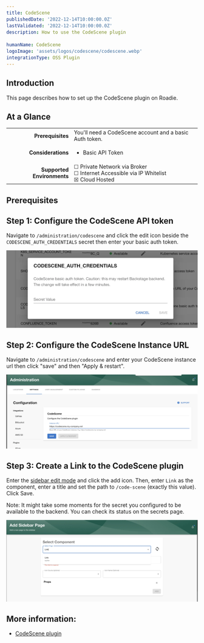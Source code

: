 ```yaml
---
title: CodeScene
publishedDate: '2022-12-14T10:00:00.0Z'
lastValidated: '2022-12-14T10:00:00.0Z'
description: How to use the CodeScene plugin

humanName: CodeScene
logoImage: 'assets/logos/codescene/codescene.webp'
integrationType: OSS Plugin
---
```


## Introduction

This page describes how to set up the CodeScene plugin on Roadie.

## At a Glance
| | |
|---: | --- |
| **Prerequisites** | You'll need a CodeScene account and a basic Auth token. |
| **Considerations** | <ul><li>Basic API Token</li></ul> |
| **Supported Environments** | ☐ Private Network via Broker <br /> ☐ Internet Accessible via IP Whitelist <br /> ☒ Cloud Hosted |

## Prerequisites



## Step 1: Configure the CodeScene API token

Navigate to `/administration/codescene` and click the edit icon beside the `CODESCENE_AUTH_CREDENTIALS` secret then
enter your basic auth token.

![Set Auth](./credentials.webp)


## Step 2: Configure the CodeScene Instance URL

Navigate to `/administration/codescene` and enter your CodeScene instance url then click "save" and then "Apply & restart". 

![Set Config](./config.webp)

## Step 3: Create a Link to the CodeScene plugin

Enter the [sidebar edit mode](/docs/getting-started/updating-the-ui#updating-the-sidebar) and click the add icon. Then,
enter `Link` as the component, enter a title and set the path to `/code-scene` (exactly this value). Click Save.

Note: It might take some moments for the secret you configured to be available to the backend. You can check its status
on the secrets page.

![Create Link](./link.webp)

## More information:

* [CodeScene plugin](https://github.com/backstage/community-plugins/tree/main/workspaces/codescene/plugins/codescene)
